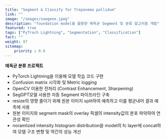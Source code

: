 ```yaml
---
title: "Segment & Classify for Treponema pallidum"
link: ""
image: "/images/seegene.jpeg"
description: "foundation model을 활용한 매독균 Segment 및 분류 알고리즘 개발"
featured: true
tags: ["PyTroch Lightning", "Segmentation", "Classification"]
fact: ""
weight: 97
sitemap: 
    priority : 0.8
---
```


**매독균 분류 프로젝트**
- PyTorch Lightning을 이용해 모델 학습 코드 구현
- Confusion matrix 시각화 및 Metric logging
- OpenCV 이용한 전처리 (Contrast Enhancement, Sharpening)
- SegGPT모델 사용한 자동 Segment 파이프라인 구축
- resize의 영향 줄이기 위해 원본 이미지 split하여 예측하고 이를 평균내어 결과 예측에 사용
- 원본 이미지와 segment mask의 overlay 픽셀의 intensity값의 분포 파악하여 연관성 확인
- noramlized intensity histogram distribution을 model의 fc layer에 concat하여 모델 구조 변형 및 약간의 성능 개선